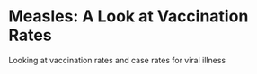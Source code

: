 # Measles: A Look at Vaccination Rates
Looking at vaccination rates and case rates for viral illness
